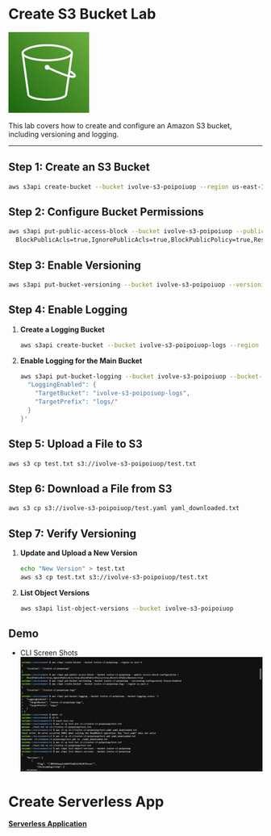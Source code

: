 # Create S3 Bucket Lab
![S3 Icon](/src/SimpleStorageService.svg)

This lab covers how to create and configure an Amazon S3 bucket, including versioning and logging.

---

## Step 1: Create an S3 Bucket
```bash
aws s3api create-bucket --bucket ivolve-s3-poipoiuop --region us-east-1
```

## Step 2: Configure Bucket Permissions
```bash
aws s3api put-public-access-block --bucket ivolve-s3-poipoiuop --public-access-block-configuration \
  BlockPublicAcls=true,IgnorePublicAcls=true,BlockPublicPolicy=true,RestrictPublicBuckets=true
```

## Step 3: Enable Versioning
```bash
aws s3api put-bucket-versioning --bucket ivolve-s3-poipoiuop --versioning-configuration Status=Enabled
```

## Step 4: Enable Logging
1. **Create a Logging Bucket**  
   ```bash
   aws s3api create-bucket --bucket ivolve-s3-poipoiuop-logs --region us-east-1
   ```
2. **Enable Logging for the Main Bucket**  
   ```bash
   aws s3api put-bucket-logging --bucket ivolve-s3-poipoiuop --bucket-logging-status '{
     "LoggingEnabled": {
       "TargetBucket": "ivolve-s3-poipoiuop-logs",
       "TargetPrefix": "logs/"
     }
   }'
   ```

## Step 5: Upload a File to S3
```bash
aws s3 cp test.txt s3://ivolve-s3-poipoiuop/test.txt
```

## Step 6: Download a File from S3
```bash
aws s3 cp s3://ivolve-s3-poipoiuop/test.yaml yaml_downloaded.txt
```

## Step 7: Verify Versioning
1. **Update and Upload a New Version**  
   ```bash
   echo "New Version" > test.txt
   aws s3 cp test.txt s3://ivolve-s3-poipoiuop/test.txt
   ```
2. **List Object Versions**  
   ```bash
   aws s3api list-object-versions --bucket ivolve-s3-poipoiuop
   ```
## Demo
- CLI Screen Shots
![cli](/src/s3-cli.png)

# Create Serverless App
[**Serverless Application**](/Amazon%20Web%20Services%20(AWS)/Day6/serverless-app/README.md)